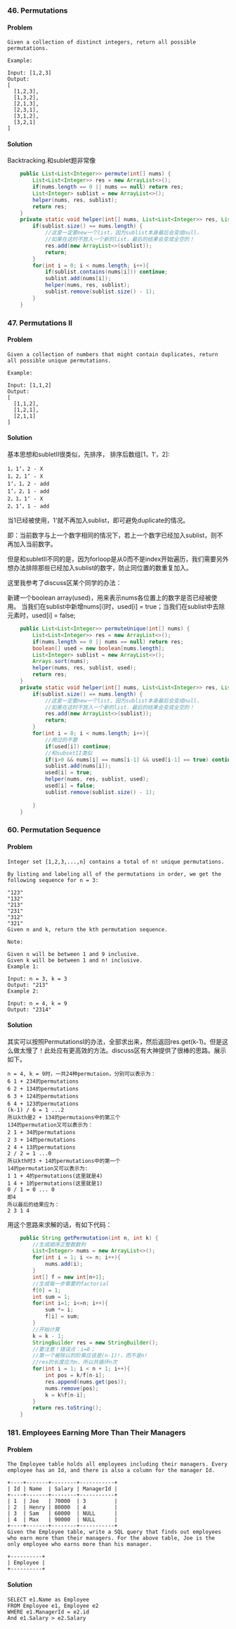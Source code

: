 ### 46. Permutations
#### Problem
```text
Given a collection of distinct integers, return all possible permutations.

Example:

Input: [1,2,3]
Output:
[
  [1,2,3],
  [1,3,2],
  [2,1,3],
  [2,3,1],
  [3,1,2],
  [3,2,1]
]
```
#### Solution
Backtracking.和sublet题非常像
```java
    public List<List<Integer>> permute(int[] nums) {
        List<List<Integer>> res = new ArrayList<>();
        if(nums.length == 0 || nums == null) return res;
        List<Integer> sublist = new ArrayList<>();
        helper(nums, res, sublist);
        return res;
    }
    private static void helper(int[] nums, List<List<Integer>> res, List<Integer> sublist){
        if(sublist.size() == nums.length) {
            //这里一定要new一个list，因为sublist本身最后会变成null，
            //如果在这时不放入一个新的list，最后的结果会变成全空的！
            res.add(new ArrayList<>(sublist));
            return;
        }
        for(int i = 0; i < nums.length; i++){
            if(sublist.contains(nums[i])) continue;
            sublist.add(nums[i]);
            helper(nums, res, sublist);
            sublist.remove(sublist.size() - 1);
        }
    }
```
### 47. Permutations II
#### Problem
```text
Given a collection of numbers that might contain duplicates, return all possible unique permutations.

Example:

Input: [1,1,2]
Output:
[
  [1,1,2],
  [1,2,1],
  [2,1,1]
]
```

#### Solution
基本思想和subletII很类似，先排序，
排序后数组[1，1‘，2]:
```text
1，1‘，2 - X
1，2，1’ - X
1‘，1，2 - add
1’，2，1 - add
2，1，1‘ - X
2，1’，1 - add
```
当1已经被使用，1'就不再加入sublist，即可避免duplicate的情况。

即：当前数字与上一个数字相同的情况下，若上一个数字已经加入sublist，则不再加入当前数字。

但是和subletII不同的是，因为forloop是从0而不是index开始遍历，我们需要另外想办法排除那些已经加入sublist的数字，防止同位置的数重复加入。

这里我参考了discuss区某个同学的办法：

新建一个boolean array(used)，用来表示nums各位置上的数字是否已经被使用。
当我们在sublist中新增nums[i]时，used[i] = true；当我们在sublist中去除元素时，used[i] = false;

```java
    public List<List<Integer>> permuteUnique(int[] nums) {
        List<List<Integer>> res = new ArrayList<>();
        if(nums.length == 0 || nums == null) return res;
        boolean[] used = new boolean[nums.length];
        List<Integer> sublist = new ArrayList<>();
        Arrays.sort(nums);
        helper(nums, res, sublist, used);
        return res;
    }
    private static void helper(int[] nums, List<List<Integer>> res, List<Integer> sublist, boolean[] used){
        if(sublist.size() == nums.length) {
            //这里一定要new一个list，因为sublist本身最后会变成null，
            //如果在这时不放入一个新的list，最后的结果会变成全空的！
            res.add(new ArrayList<>(sublist));
            return;
        }
        for(int i = 0; i < nums.length; i++){
            //用过的不要
            if(used[i]) continue;
            //和subsetII类似
            if(i>0 && nums[i] == nums[i-1] && used[i-1] == true) continue;
            sublist.add(nums[i]);
            used[i] = true;
            helper(nums, res, sublist, used);
            used[i] = false;
            sublist.remove(sublist.size() - 1);
            
        }
    }
```

### 60. Permutation Sequence
#### Problem
```text
Integer set [1,2,3,...,n] contains a total of n! unique permutations.

By listing and labeling all of the permutations in order, we get the following sequence for n = 3:

"123"
"132"
"213"
"231"
"312"
"321"
Given n and k, return the kth permutation sequence.

Note:

Given n will be between 1 and 9 inclusive.
Given k will be between 1 and n! inclusive.
Example 1:

Input: n = 3, k = 3
Output: "213"
Example 2:

Input: n = 4, k = 9
Output: "2314"
```
#### Solution
其实可以按照PermutationsI的办法，全部求出来，然后返回res.get(k-1)。但是这么做太慢了！此处应有更高效的方法。discuss区有大神提供了很棒的思路。展示如下。
```text
n = 4, k = 9时，一共24种permutaion，分别可以表示为：
6 1 + 234的permutations
6 2 + 134的permutations
6 3 + 124的permutations
6 4 + 123的permutations
(k-1) / 6 = 1 ...2
所以kth是2 + 134的permutaions中的第三个
134的permutation又可以表示为：
2 1 + 34的permutations
2 3 + 14的permutations
2 4 + 13的permutations
2 / 2 = 1 ...0
所以kth时3 + 14的permutations中的第一个
14的permutation又可以表示为:
1 1 + 4的permutations(这里就是4)
1 4 + 1的permutations(这里就是1)
0 / 1 = 0 ... 0
即4
所以最后的结果应为：
2 3 1 4
```
用这个思路来求解的话，有如下代码：
```java
	public String getPermutation(int n, int k) {
		//生成顺序正整数数列
        List<Integer> nums = new ArrayList<>();
        for(int i = 1; i <= n; i++){
            nums.add(i);
        }
        int[] f = new int[n+1];
        //生成每一步需要的factorial
        f[0] = 1;
        int sum = 1;
        for(int i=1; i<=n; i++){
            sum *= i;
            f[i] = sum;
        }
        //开始计算
        k = k - 1;
        StringBuilder res = new StringBuilder();
        //要注意！错误点：i=0；
        //第一个被除以的阶乘应该是(n-1)!，而不是n!
        //res的长度应为n，所以共循环n次
        for(int i = 1; i < n + 1; i++){
            int pos = k/f[n-i];
            res.append(nums.get(pos));
            nums.remove(pos);
            k = k%f[n-i];
        }
        return res.toString();
    }
```
### 181. Employees Earning More Than Their Managers
#### Problem
```text
The Employee table holds all employees including their managers. Every employee has an Id, and there is also a column for the manager Id.

+----+-------+--------+-----------+
| Id | Name  | Salary | ManagerId |
+----+-------+--------+-----------+
| 1  | Joe   | 70000  | 3         |
| 2  | Henry | 80000  | 4         |
| 3  | Sam   | 60000  | NULL      |
| 4  | Max   | 90000  | NULL      |
+----+-------+--------+-----------+
Given the Employee table, write a SQL query that finds out employees who earn more than their managers. For the above table, Joe is the only employee who earns more than his manager.

+----------+
| Employee |
+----------+
```
#### Solution
```mysql
SELECT e1.Name as Employee
FROM Employee e1, Employee e2
WHERE e1.ManagerId = e2.id
And e1.Salary > e2.Salary
```
